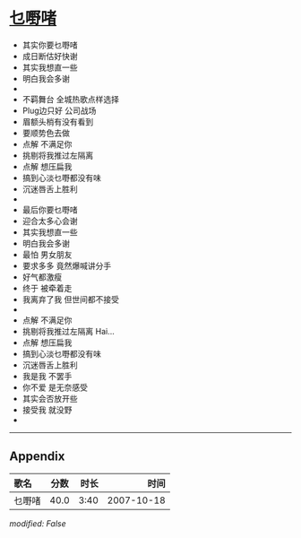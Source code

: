 # [乜嘢啫](https://music.163.com/song?id=65483)

* 其实你要乜嘢啫
* 成日断估好快谢
* 其实我想直一些
* 明白我会多谢
* 
* 不羁舞台 全城热歌点样选择
* Plug边只好  公司战场
* 眉额头梢有没有看到
* 要顺势色去做
* 点解  不满足你
* 挑剔将我推过左隔离
* 点解  想压扁我
* 搞到心淡乜嘢都没有味
* 沉迷唇舌上胜利
* 
* 最后你要乜嘢啫
* 迎合太多心会谢
* 其实我想直一些
* 明白我会多谢
* 最怕  男女朋友
* 要求多多  竟然爆喊讲分手
* 好气都激瘦
* 终于  被牵着走
* 我离弃了我  但世间都不接受
* 
* 点解  不满足你
* 挑剔将我推过左隔离 Hai...
* 点解  想压扁我
* 搞到心淡乜嘢都没有味
* 沉迷唇舌上胜利
* 我是我  不罢手
* 你不爱  是无奈感受
* 其实会否放开些
* 接受我  就没野
* 


---

## Appendix

|歌名|分数|时长|时间|
|:---|:---:|---:|---:|
|乜嘢啫|40.0|3:40|2007-10-18

*modified: False*